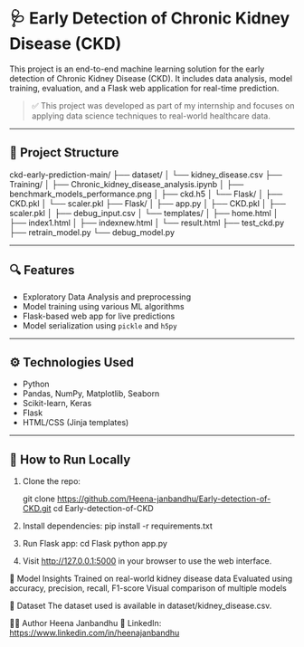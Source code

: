 # 🩺 Early Detection of Chronic Kidney Disease (CKD)

This project is an end-to-end machine learning solution for the early detection of Chronic Kidney Disease (CKD). It includes data analysis, model training, evaluation, and a Flask web application for real-time prediction.

> ✅ This project was developed as part of my internship and focuses on applying data science techniques to real-world healthcare data.

---

## 📌 Project Structure

ckd-early-prediction-main/
├── dataset/
│ └── kidney_disease.csv
├── Training/
│ ├── Chronic_kidney_disease_analysis.ipynb
│ ├── benchmark_models_performance.png
│ ├── ckd.h5
│ └── Flask/
│ ├── CKD.pkl
│ └── scaler.pkl
├── Flask/
│ ├── app.py
│ ├── CKD.pkl
│ ├── scaler.pkl
│ ├── debug_input.csv
│ └── templates/
│ ├── home.html
│ ├── index1.html
│ ├── indexnew.html
│ └── result.html
├── test_ckd.py
├── retrain_model.py
└── debug_model.py


---

## 🔍 Features

- Exploratory Data Analysis and preprocessing
- Model training using various ML algorithms
- Flask-based web app for live predictions
- Model serialization using `pickle` and `h5py`

---

## ⚙️ Technologies Used

- Python
- Pandas, NumPy, Matplotlib, Seaborn
- Scikit-learn, Keras
- Flask
- HTML/CSS (Jinja templates)

---

## 🚀 How to Run Locally

1. Clone the repo:
   
   git clone https://github.com/Heena-janbandhu/Early-detection-of-CKD.git
   cd Early-detection-of-CKD

2. Install dependencies:
   pip install -r requirements.txt

3. Run Flask app:
   cd Flask
   python app.py

4. Visit http://127.0.0.1:5000 in your browser to use the web interface.

🧠 Model Insights
Trained on real-world kidney disease data
Evaluated using accuracy, precision, recall, F1-score
Visual comparison of multiple models

📁 Dataset
The dataset used is available in dataset/kidney_disease.csv.

🙋‍♀️ Author
Heena Janbandhu
🔗 LinkedIn: https://www.linkedin.com/in/heenajanbandhu



